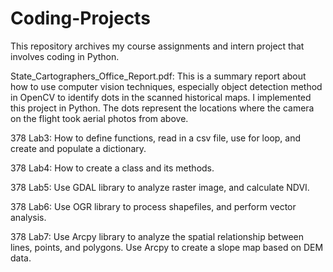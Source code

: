 # Coding-Projects
This repository archives my course assignments and intern project that involves coding in Python. 

State_Cartographers_Office_Report.pdf: This is a summary report about how to use computer vision techniques, especially object detection method in OpenCV to identify dots in the scanned historical maps. I implemented this project in Python. The dots represent the locations where the camera on the flight took aerial photos from above. 

378 Lab3: How to define functions, read in a csv file, use for loop, and create and populate a dictionary.

378 Lab4: How to create a class and its methods. 

378 Lab5: Use GDAL library to analyze raster image, and calculate NDVI.

378 Lab6: Use OGR library to process shapefiles, and perform vector analysis.

378 Lab7: Use Arcpy library to analyze the spatial relationship between lines, points, and polygons. Use Arcpy to create a slope map based on DEM data.
